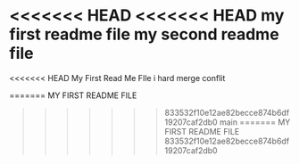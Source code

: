 <<<<<<< HEAD
<<<<<<< HEAD
 my first readme file 
 my second readme file
=======
<<<<<<< HEAD
My First Read Me FIle
i hard merge conflit 

=======
MY FIRST README FILE
>>>>>>> 833532f10e12ae82becce874b6df19207caf2db0
>>>>>>> main
=======
MY FIRST README FILE
>>>>>>> 833532f10e12ae82becce874b6df19207caf2db0
